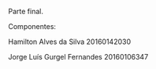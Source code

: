 Parte final.

Componentes:

Hamilton Alves da Silva 
20160142030

Jorge Luís Gurgel Fernandes
20160106347
